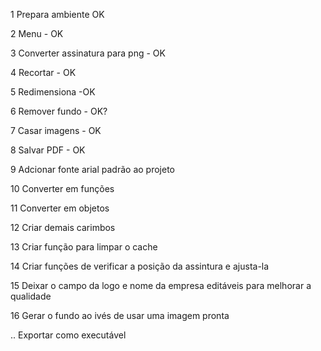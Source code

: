1 Prepara ambiente OK

2 Menu - OK

3 Converter assinatura para png - OK

4 Recortar - OK

5 Redimensiona -OK

6 Remover fundo - OK?

7 Casar imagens - OK

8 Salvar PDF - OK

9 Adcionar fonte arial padrão ao projeto

10 Converter em funções

11 Converter em objetos

12 Criar demais carimbos

13 Criar função para limpar o cache 

14 Criar funções de verificar a posição da assintura e ajusta-la 

15 Deixar o campo da logo e nome da empresa editáveis para melhorar a qualidade 

16 Gerar o fundo ao ivés de usar uma imagem pronta

.. Exportar como executável

